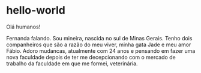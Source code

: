 # hello-world

Olá humanos!

Fernanda falando.
Sou mineira, nascida no sul de Minas Gerais. Tenho dois companheiros que são a razão do meu viver, minha gata Jade e meu amor Fábio. Adoro mudancas, atualmente com 24 anos e pensando em fazer uma nova faculdade depois de ter me decepcionando com o mercado de trabalho da faculdade em que me formei, veterinária.
